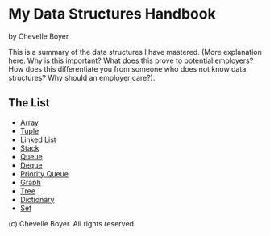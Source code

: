 # My Data Structures Handbook

by Chevelle Boyer

This is a summary of the data structures I have mastered. (More explanation here.
Why is this important? What does this prove to potential employers? How does this
differentiate you from someone who does not know data structures? Why should an
employer care?).

## The List

* [Array](array.md)
* [Tuple](tuple.md)
* [Linked List](linkedlist.md)
* [Stack](stack.md)
* [Queue](queue.md)
* [Deque](deque.md)
* [Priority Queue](priorityqueue.md)
* [Graph](graph.md)
* [Tree](tree.md)
* [Dictionary](dictionary.md)
* [Set](set.md)

(c) Chevelle Boyer. All rights reserved.
